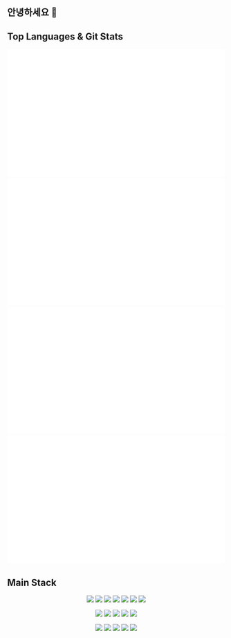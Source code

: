 ## 안녕하세요 👋

Top Languages & Git Stats
---
![](https://github.com/mine-kim/github-stats-transparent/blob/output/generated/overview.svg#gh-dark-mode-only)
![](https://github.com/mine-kim/github-stats-transparent/blob/output/generated/overview.svg#gh-light-mode-only)
![](https://github.com/mine-kim/github-stats-transparent/blob/output/generated/languages.svg#gh-dark-mode-only)
![](https://github.com/mine-kim/github-stats-transparent/blob/output/generated/languages.svg#gh-light-mode-only)

Main Stack
---
<div align="center">
  
  ![](https://img.shields.io/badge/Java-ED8B00?style=for-the-badge&logo=openjdk&logoColor=white)
  ![](https://img.shields.io/badge/Spring-6DB33F?style=for-the-badge&logo=spring&logoColor=white)
  ![](https://img.shields.io/badge/JavaScript-F7DF1E?style=for-the-badge&logo=JavaScript&logoColor=white)
  ![](https://img.shields.io/badge/Python-14354C?style=for-the-badge&logo=python&logoColor=white)
  ![](https://img.shields.io/badge/React-20232A?style=for-the-badge&logo=react&logoColor=61DAFB)
  ![](https://img.shields.io/badge/Node.js-43853D?style=for-the-badge&logo=node.js&logoColor=white)
  ![](https://img.shields.io/badge/TypeScript-007ACC?style=for-the-badge&logo=typescript&logoColor=white)
  
  ![](https://img.shields.io/badge/MySQL-00000F?style=for-the-badge&logo=mysql&logoColor=white)
  ![](https://img.shields.io/badge/redis-%23DD0031.svg?&style=for-the-badge&logo=redis&logoColor=white)
  ![](https://img.shields.io/badge/Slack-4A154B?style=for-the-badge&logo=slack&logoColor=white)
  ![](https://img.shields.io/badge/confluence-%23172BF4.svg?style=for-the-badge&logo=confluence&logoColor=white)
  ![](https://img.shields.io/badge/Jira-0052CC?style=for-the-badge&logo=Jira&logoColor=white)
  
  ![](https://img.shields.io/badge/Amazon_AWS-FF9900?style=for-the-badge&logo=amazonaws&logoColor=white)
  ![](https://img.shields.io/badge/docker-%230db7ed.svg?style=for-the-badge&logo=docker&logoColor=white)
  ![](https://img.shields.io/badge/kubernetes-%23326ce5.svg?style=for-the-badge&logo=kubernetes&logoColor=white)
  ![](https://img.shields.io/badge/Jenkins-D24939?style=for-the-badge&logo=Jenkins&logoColor=white)
  ![](https://img.shields.io/badge/grafana-%23F46800.svg?style=for-the-badge&logo=grafana&logoColor=white)
  
</div>
